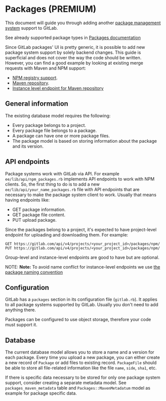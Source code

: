 # Packages **(PREMIUM)**

This document will guide you through adding another [package management system](../administration/packages/index.md) support to GitLab.

See already supported package types in [Packages documentation](../administration/packages/index.md)

Since GitLab packages' UI is pretty generic, it is possible to add new
package system support by solely backend changes. This guide is superficial and does
not cover the way the code should be written. However, you can find a good example
by looking at existing merge requests with Maven and NPM support:

- [NPM registry support](https://gitlab.com/gitlab-org/gitlab/merge_requests/8673).
- [Maven repository](https://gitlab.com/gitlab-org/gitlab/merge_requests/6607).
- [Instance level endpoint for Maven repository](https://gitlab.com/gitlab-org/gitlab/merge_requests/8757)

## General information

The existing database model requires the following:

- Every package belongs to a project.
- Every package file belongs to a package.
- A package can have one or more package files.
- The package model is based on storing information about the package and its version.

## API endpoints

Package systems work with GitLab via API. For example `ee/lib/api/npm_packages.rb`
implements API endpoints to work with NPM clients. So, the first thing to do is to
add a new `ee/lib/api/your_name_packages.rb` file with API endpoints that are
necessary to make the package system client to work. Usually that means having
endpoints like:

- GET package information.
- GET package file content.
- PUT upload package.

Since the packages belong to a project, it's expected to have project-level endpoint
for uploading and downloading them. For example:

```
GET https://gitlab.com/api/v4/projects/<your_project_id>/packages/npm/
PUT https://gitlab.com/api/v4/projects/<your_project_id>/packages/npm/
```

Group-level and instance-level endpoints are good to have but are optional.

NOTE: **Note:**
To avoid name conflict for instance-level endpoints we use
[the package naming convention](../user/packages/npm_registry/index.md#package-naming-convention)

## Configuration

GitLab has a `packages` section in its configuration file (`gitlab.rb`).
It applies to all package systems supported by GitLab. Usually you don't need
to add anything there.

Packages can be configured to use object storage, therefore your code must support it.

## Database

The current database model allows you to store a name and a version for each package.
Every time you upload a new package, you can either create a new record of `Package`
or add files to existing record. `PackageFile` should be able to store all file-related
information like the file `name`, `side`, `sha1`, etc.

If there is specific data necessary to be stored for only one package system support,
consider creating a separate metadata model. See `packages_maven_metadata` table
and `Packages::MavenMetadatum` model as example for package specific data.
